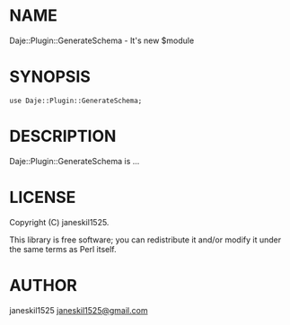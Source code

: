 
# NAME

Daje::Plugin::GenerateSchema - It's new $module

# SYNOPSIS

    use Daje::Plugin::GenerateSchema;

# DESCRIPTION

Daje::Plugin::GenerateSchema is ...

# LICENSE

Copyright (C) janeskil1525.

This library is free software; you can redistribute it and/or modify
it under the same terms as Perl itself.

# AUTHOR

janeskil1525 <janeskil1525@gmail.com>
